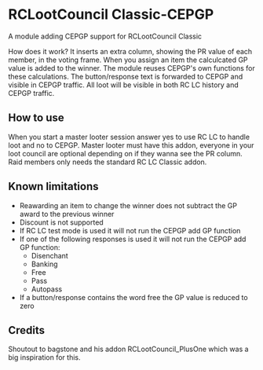 # RCLootCouncil Classic-CEPGP
A module adding CEPGP support for RCLootCouncil Classic

How does it work? It inserts an extra column, showing the PR value of each member, in the voting frame. When you assign an item the calculcated GP value is added to the winner. The module reuses CEPGP's own functions for these calculations. The button/response text is forwarded to CEPGP and visible in CEPGP traffic. All loot will be visible in both RC LC history and CEPGP traffic.

## How to use
When you start a master looter session answer yes to use RC LC to handle loot and no to CEPGP. Master looter must have this addon, everyone in your loot council are optional depending on if they wanna see the PR column. Raid members only needs the standard RC LC Classic addon.

## Known limitations
* Reawarding an item to change the winner does not subtract the GP award to the previous winner
* Discount is not supported
* If RC LC test mode is used it will not run the CEPGP add GP function
* If one of the following responses is used it will not run the CEPGP add GP function:
    * Disenchant
    * Banking
    * Free
    * Pass
    * Autopass
* If a button/response contains the word free the GP value is reduced to zero

## Credits
Shoutout to bagstone and his addon RCLootCouncil_PlusOne which was a big inspiration for this.
